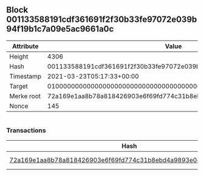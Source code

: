 ## Block 001133588191cdf361691f2f30b33fe97072e039b94f19b1c7a09e5ac9661a0c

Attribute | Value
--- | ---
Height | 4306
Hash | 001133588191cdf361691f2f30b33fe97072e039b94f19b1c7a09e5ac9661a0c
Timestamp | 2021-03-23T05:17:33+00:00
Target | 0100000000000000000000000000000000000000000000000000000000000000
Merke root | 72a169e1aa8b78a818426903e6f69fd774c31b8ebd4a9893e0431bf58b49da19
Nonce | 145

```

```

### Transactions

Hash | Amount
--- | ---
[72a169e1aa8b78a818426903e6f69fd774c31b8ebd4a9893e0431bf58b49da19](72a169e1aa8b78a818426903e6f69fd774c31b8ebd4a9893e0431bf58b49da19.md) | 10.00000000 SKEPTI 

